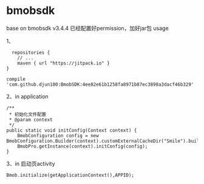 # bmobsdk
base on bmobsdk v3.4.4
已经配置好permission，加好jar包
usage

1、

      repositories {
        // ...
        maven { url "https://jitpack.io" }
    }

    compile 'com.github.djun100:BmobSDK:4ee82e61b1258fa8971b87ec3898a3dacf46b329'
2、in application
    
	/**
	 * 初始化文件配置
	 * @param context
	 */
	public static void initConfig(Context context) {
		BmobConfiguration config = new BmobConfiguration.Builder(context).customExternalCacheDir("Smile").build();
		BmobPro.getInstance(context).initConfig(config);
	}
3、in 启动页activity

    Bmob.initialize(getApplicationContext(),APPID);

